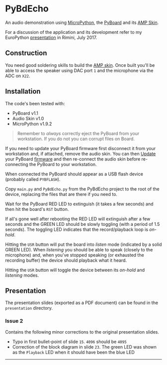 # PyBdEcho
An audio demonstration using [MicroPython], the [PyBoard] and its [AMP Skin].

For a discussion of the application and its development refer to my
EuroPython [presentation] in Rimini, July 2017.

## Construction
You need good soldering skills to build the [AMP skin].
Once built you'll be able to access the speaker
using DAC port `1` and the microphone via the ADC on `X22`.

## Installation
The code's been tested with:
 
*   PyBoard v1.1
*   Audio Skin v1.0
*   MicroPython v1.9.2

>   Remember to _always_ correctly eject the PyBoard from your workstation.
    If you do not you can corrupt files on Board.

If you need to update your PyBoard firmware first disconnect it from
your workstation and, if attached, remove the audio skin. You can then
[Update] your PyBoard [firmware] and then re-connect the audio skin before
re-connecting the PyBoard to your workstation.

When connected the PyBoard should appear as a USB flash device
(probably called `PYBFLASH`).

Copy `main.py` and `PyBdEcho.py` from the PyBdEcho project
to the root of the device, replacing the files that are there if you need to.

Wait for the PyBoard RED LED to extinguish (it takes a few seconds) and then
hit the board's `RST` button.

If all's gone well after rebooting the RED LED will extinguish after a few
seconds and the GREEN LED should be slowly toggling (with a period of 1.5 seconds).
The toggling LED indicates that the record/playback loop is _on-hold_.

Hitting the `USR` button will put the board into _listen_ mode (indicated
by a solid GREEN LED). When _listening_ you should be able to speak
(closely to the microphone) and, when you've stopped speaking (or exhausted the
recording buffer) the device should playback what it heard.

Hitting the `USR` button will toggle the device between its _on-hold_ and
_listening_ modes.
 
## Presentation
The presentation slides (exported as a PDF document) can be found in the
`presentation` directory.

### Issue 2
Contains the following minor corrections to the original presentation slides.

-   Typo in first bullet-point of slide `15`. `4096` should be `4095`
-   Correction of the block diagram in slide `23`. The green LED was shown
    as the `Playback` LED when it should have been the blue LED

---

[AMP Skin]:     https://micropython.org/store/#/products/AMPv1_0
[Firmware]:     http://micropython.org/download/
[MicroPython]:  http://micropython.org
[Presentation]: https://ep2017.europython.eu/conference/talks/building-a-real-time-embedded-audio-sampling-application-with-micropython
[PyBoard]:      https://micropython.org/store/#/store
[Update]:       https://github.com/micropython/micropython/wiki/Pyboard-Firmware-Update
